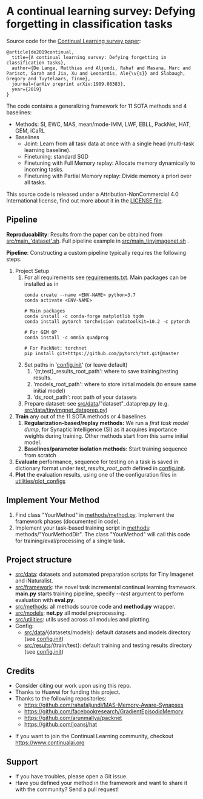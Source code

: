 # A continual learning survey: Defying forgetting in classification tasks
Source code for the [Continual Learning survey paper](https://arxiv.org/abs/1909.08383):

```
@article{de2019continual,
  title={A continual learning survey: Defying forgetting in classification tasks},
  author={De Lange, Matthias and Aljundi, Rahaf and Masana, Marc and Parisot, Sarah and Jia, Xu and Leonardis, Ale{\v{s}} and Slabaugh, Gregory and Tuytelaars, Tinne},
  journal={arXiv preprint arXiv:1909.08383},
  year={2019}
}
```

The code contains a generalizing framework for 11 SOTA methods and 4 baselines:
- Methods: SI, EWC, MAS, mean/mode-IMM, LWF, EBLL, PackNet, HAT, GEM, iCaRL 
- Baselines
    - Joint: Learn from all task data at once with a single head (multi-task learning baseline).
    - Finetuning: standard SGD
    - Finetuning with Full Memory replay: Allocate memory dynamically to incoming tasks.
    - Finetuning with Partial Memory replay: Divide memory a priori over all tasks.


This source code is released under a Attribution-NonCommercial 4.0 International
license, find out more about it in the [LICENSE file](LICENSE).




## Pipeline
**Reproducability**: Results from the paper can be obtained from [src/main_'dataset'.sh](src/main_tinyimagenet.sh). 
Full pipeline example in [src/main_tinyimagenet.sh](src/main_tinyimagenet.sh) .

**Pipeline**: Constructing a custom pipeline typically requires the following steps.
1. Project Setup
    1. For all requirements see [requirements.txt](requirements.txt).
    Main packages can be installed as in
        ```
        conda create --name <ENV-NAME> python=3.7
        conda activate <ENV-NAME>
       
        # Main packages
        conda install -c conda-forge matplotlib tqdm
        conda install pytorch torchvision cudatoolkit=10.2 -c pytorch

       # For GEM QP
        conda install -c omnia quadprog
       
       # For PackNet: torchnet 
       pip install git+https://github.com/pytorch/tnt.git@master
        ```
    1. Set paths in '[config.init](src/config.init)' (or leave default)
        1. '{tr,test}_results_root_path': where to save training/testing results.
        1. 'models_root_path': where to store initial models (to ensure same initial model)
        1. 'ds_root_path': root path of your datasets
    1. Prepare dataset: see [src/data](src/data)/"dataset"_dataprep.py (e.g. [src/data/tinyimgnet_dataprep.py](src/data/tinyimgnet_dataprep.py))
1. **Train** any out of the 11 SOTA methods or 4 baselines
    1. **Regularization-based/replay methods:** We run a *first task model dump*, for Synaptic Intelligence (SI) as it acquires importance weights during training. 
    Other methods start from this same initial model. 
    1. **Baselines/parameter isolation methods**: Start training sequence from scratch
1. **Evaluate** performance, sequence for testing on a task is saved in dictionary format under *test_results_root_path* defined in [config.init](src/config.init).
1. **Plot** the evaluation results, using one of the configuration files in [utilities/plot_configs](src/utilities/plot_configs)

## Implement Your Method
1. Find class "YourMethod" in [methods/method.py](src/methods/method.py). Implement the framework phases (documented in code).
1. Implement your task-based training script in [methods](src/methods): methods/"YourMethodDir". 
The class "YourMethod" will call this code for training/eval/processing of a single task. 

        
## Project structure
- [src/data](src/data): datasets and automated preparation scripts for Tiny Imagenet and iNaturalist.
- [src/framework](src/framework): the novel task incremental continual learning framework. 
**main.py** starts training pipeline, specify *--test* argument to perform evaluation with **eval.py**. 
- [src/methods](src/methods): all methods source code and **method.py** wrapper.
- [src/models](src/models): **net.py** all model preprocessing.
- [src/utilities](src/utilities): utils used across all modules and plotting.
- Config:
    - [src/data](src/data)/{datasets/models}: default datasets and models directory (see [config.init](src/config.init))
    - [src/results](src/results)/{train/test}: default training and testing results directory (see [config.init](src/config.init))


## Credits
- Consider citing our work upon using this repo.
- Thanks to Huawei for funding this project.
- Thanks to the following repositories:
    - https://github.com/rahafaljundi/MAS-Memory-Aware-Synapses
    - https://github.com/facebookresearch/GradientEpisodicMemory
    - https://github.com/arunmallya/packnet
    - https://github.com/joansj/hat
* If you want to join the Continual Learning community, checkout https://www.continualai.org

## Support
* If you have troubles, please open a Git issue.
* Have you defined your method in the framework and want to share it with the community? Send a pull request!
